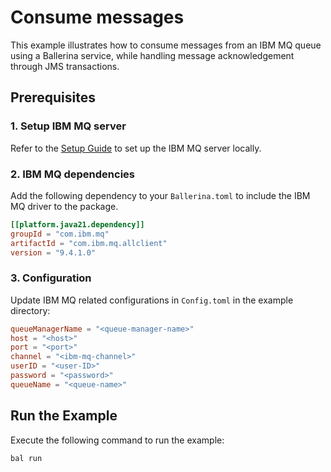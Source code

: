 # Consume messages

This example illustrates how to consume messages from an IBM MQ queue using a Ballerina service, while handling message acknowledgement through JMS transactions.

## Prerequisites

### 1. Setup IBM MQ server

Refer to the [Setup Guide](https://dev-central.ballerina.io/ballerinax/ibm.ibmmq/latest#setup-guide) to set up the IBM MQ server locally.

### 2. IBM MQ dependencies

Add the following dependency to your `Ballerina.toml` to include the IBM MQ driver to the package.

```toml
[[platform.java21.dependency]]
groupId = "com.ibm.mq"
artifactId = "com.ibm.mq.allclient"
version = "9.4.1.0"
```

### 3. Configuration

Update IBM MQ related configurations in `Config.toml` in the example directory:

```toml
queueManagerName = "<queue-manager-name>"
host = "<host>"
port = "<port>"
channel = "<ibm-mq-channel>"
userID = "<user-ID>"
password = "<password>"
queueName = "<queue-name>"
```

## Run the Example

Execute the following command to run the example:

```bash
bal run
```
